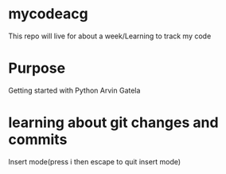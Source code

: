 # mycodeacg
This repo will live for about a week/Learning to track my code


# Purpose 
Getting started with Python
Arvin Gatela

# learning about git changes and commits

Insert mode(press i then escape to quit insert mode)
